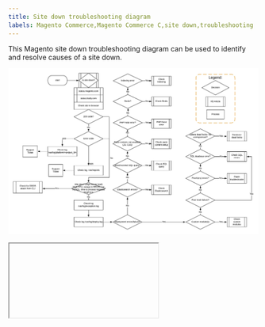 ```yaml
---
title: Site down troubleshooting diagram
labels: Magento Commerce,Magento Commerce C,site down,troubleshooting
---
```


This Magento site down troubleshooting diagram can be used to identify and resolve causes of a site down.

![Updated_Site_Down__6_.jpeg](assets/Updated_Site_Down__6_.jpeg)
 <iframe></iframe>